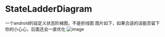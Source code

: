 # StateLadderDiagram
一个android的自定义状态阶梯图，不是折线图
图片如下，如果合适的话能否留下你的小心心，后面还会一直优化
![image](hhttps://github.com/oyd5201/StateLadderDiagram/raw/main/raw/master/test.png)
